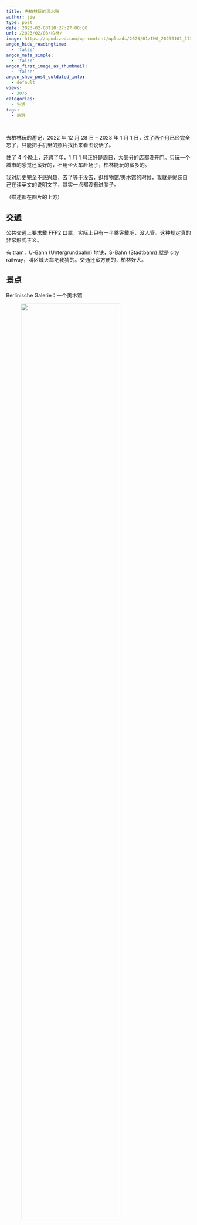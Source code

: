 ```yaml
---
title: 去柏林玩的流水账
author: jie
type: post
date: 2023-02-03T10:27:27+00:00
url: /2023/02/03/柏林/
image: https://apodized.com/wp-content/uploads/2023/01/IMG_20230101_173424__01-scaled-e1675419925818.jpg
argon_hide_readingtime:
  - 'false'
argon_meta_simple:
  - 'false'
argon_first_image_as_thumbnail:
  - 'false'
argon_show_post_outdated_info:
  - default
views:
  - 3075
categories:
  - 生活
tags:
  - 旅游

---
```

去柏林玩的游记，2022 年 12 月 28 日 &#8211; 2023 年 1 月 1 日，过了两个月已经完全忘了，只能把手机里的照片找出来看图说话了。

住了 4 个晚上，还跨了年，1 月 1 号正好是周日，大部分的店都没开门。只玩一个城市的感觉还蛮好的，不用坐火车赶场子，柏林能玩的蛮多的。

我对历史完全不感兴趣，去了等于没去，逛博物馆/美术馆的时候，我就是假装自己在读英文的说明文字，其实一点都没有进脑子。

（描述都在图片的上方）

## 交通

公共交通上要求戴 FFP2 口罩，实际上只有一半乘客戴吧，没人管。这种规定真的非常形式主义。

有 tram，U-Bahn (Untergrundbahn) 地铁，S-Bahn (Stadtbahn) 就是 city railway，叫区域火车吧我猜的。交通还蛮方便的，柏林好大。

## 景点

Berlinische Galerie：一个美术馆

<!-- <div class="wp-block-image">
  <figure class="aligncenter size-large is-resized">
  
  <div class='fancybox-wrapper lazyload-container-unload' data-fancybox='post-images' href='https://apodized.com/wp-content/uploads/2023/01/IMG_20221229_142240__01-1024x1024.jpg'>
    <img class="lazyload lazyload-style-1" src="data:image/svg+xml;base64,PCEtLUFyZ29uTG9hZGluZy0tPgo8c3ZnIHdpZHRoPSIxIiBoZWlnaHQ9IjEiIHhtbG5zPSJodHRwOi8vd3d3LnczLm9yZy8yMDAwL3N2ZyIgc3Ryb2tlPSIjZmZmZmZmMDAiPjxnPjwvZz4KPC9zdmc+"  loading="lazy" data-original="https://apodized.com/wp-content/uploads/2023/01/IMG_20221229_142240__01-1024x1024.jpg" src="data:image/png;base64,iVBORw0KGgoAAAANSUhEUgAAAAEAAAABCAYAAAAfFcSJAAAAAXNSR0IArs4c6QAAAARnQU1BAACxjwv8YQUAAAAJcEhZcwAADsQAAA7EAZUrDhsAAAANSURBVBhXYzh8+PB/AAffA0nNPuCLAAAAAElFTkSuQmCC" alt="" class="wp-image-395" width="393" height="393"  sizes="(max-width: 393px) 100vw, 393px" />
  </div></figure>
</div> -->

<figure class="wp-block-image">
  <img src="https://apodized.com/wp-content/uploads/2023/01/IMG_20221229_142240__01-1024x1024.jpg" alt="" style="width: 80%;">
</figure>

Pergamonmuseum：佩加蒙博物馆。博物馆岛上的一个博物馆，建议买博物馆岛的通票，因为博物馆岛上好多博物馆。建议对历史不感兴趣的就不要买票了。下面的图是在复原 Mshatta Facade。&nbsp;

<!-- <div class="wp-block-image">
  <figure class="aligncenter size-large is-resized">
  
  <div class='fancybox-wrapper lazyload-container-unload' data-fancybox='post-images' href='https://apodized.com/wp-content/uploads/2023/01/IMG_20221230_143351__01-1-1024x1024.jpg'>
    <img class="lazyload lazyload-style-1" src="data:image/svg+xml;base64,PCEtLUFyZ29uTG9hZGluZy0tPgo8c3ZnIHdpZHRoPSIxIiBoZWlnaHQ9IjEiIHhtbG5zPSJodHRwOi8vd3d3LnczLm9yZy8yMDAwL3N2ZyIgc3Ryb2tlPSIjZmZmZmZmMDAiPjxnPjwvZz4KPC9zdmc+"  loading="lazy" data-original="https://apodized.com/wp-content/uploads/2023/01/IMG_20221230_143351__01-1-1024x1024.jpg" src="data:image/png;base64,iVBORw0KGgoAAAANSUhEUgAAAAEAAAABCAYAAAAfFcSJAAAAAXNSR0IArs4c6QAAAARnQU1BAACxjwv8YQUAAAAJcEhZcwAADsQAAA7EAZUrDhsAAAANSURBVBhXYzh8+PB/AAffA0nNPuCLAAAAAElFTkSuQmCC" alt="" class="wp-image-415" width="395" height="395"  sizes="(max-width: 395px) 100vw, 395px" />
  </div></figure>
</div> -->

<figure class="wp-block-image">
  <img src="https://apodized.com/wp-content/uploads/2023/01/IMG_20221230_143351__01-1-1024x1024.jpg" alt="" style="width: 80%;">
</figure>

勃兰登堡门：图片是背面，跨年有演唱会，都给围起来了。在酒店房间看了电视直播，都是一些我不知道的歌手。

国会大厦：上面玻璃穹顶部分似乎可以上去参观。

<!-- <figure class="wp-block-gallery has-nested-images columns-default is-cropped"> <figure class="wp-block-image size-large">

<div class='fancybox-wrapper lazyload-container-unload' data-fancybox='post-images' href='https://apodized.com/wp-content/uploads/2023/01/IMG_20221230_113608__01-scaled.jpg'>
  <img class="lazyload lazyload-style-1" src="data:image/svg+xml;base64,PCEtLUFyZ29uTG9hZGluZy0tPgo8c3ZnIHdpZHRoPSIxIiBoZWlnaHQ9IjEiIHhtbG5zPSJodHRwOi8vd3d3LnczLm9yZy8yMDAwL3N2ZyIgc3Ryb2tlPSIjZmZmZmZmMDAiPjxnPjwvZz4KPC9zdmc+"  loading="lazy" width="2560" height="2560" data-id="407"  data-original="https://apodized.com/wp-content/uploads/2023/01/IMG_20221230_113608__01-scaled.jpg" src="data:image/png;base64,iVBORw0KGgoAAAANSUhEUgAAAAEAAAABCAYAAAAfFcSJAAAAAXNSR0IArs4c6QAAAARnQU1BAACxjwv8YQUAAAAJcEhZcwAADsQAAA7EAZUrDhsAAAANSURBVBhXYzh8+PB/AAffA0nNPuCLAAAAAElFTkSuQmCC" alt="" class="wp-image-407"  sizes="(max-width: 2560px) 100vw, 2560px" />
</div></figure> <figure class="wp-block-image size-large">

<div class='fancybox-wrapper lazyload-container-unload' data-fancybox='post-images' href='https://apodized.com/wp-content/uploads/2023/01/IMG_20221230_114336-1024x768.jpg'>
  <img class="lazyload lazyload-style-1" src="data:image/svg+xml;base64,PCEtLUFyZ29uTG9hZGluZy0tPgo8c3ZnIHdpZHRoPSIxIiBoZWlnaHQ9IjEiIHhtbG5zPSJodHRwOi8vd3d3LnczLm9yZy8yMDAwL3N2ZyIgc3Ryb2tlPSIjZmZmZmZmMDAiPjxnPjwvZz4KPC9zdmc+"  loading="lazy" width="1024" height="768" data-id="453"  data-original="https://apodized.com/wp-content/uploads/2023/01/IMG_20221230_114336-1024x768.jpg" src="data:image/png;base64,iVBORw0KGgoAAAANSUhEUgAAAAEAAAABCAYAAAAfFcSJAAAAAXNSR0IArs4c6QAAAARnQU1BAACxjwv8YQUAAAAJcEhZcwAADsQAAA7EAZUrDhsAAAANSURBVBhXYzh8+PB/AAffA0nNPuCLAAAAAElFTkSuQmCC" alt="" class="wp-image-453"  sizes="(max-width: 1024px) 100vw, 1024px" />
</div></figure> </figure>  -->
<figure class="wp-block-image">
  <img src="https://apodized.com/wp-content/uploads/2023/01/IMG_20221230_113608__01-scaled.jpg" alt="" style="width: 50%;">
</figure>
<figure class="wp-block-image">
  <img src="https://apodized.com/wp-content/uploads/2023/01/IMG_20221230_114336-1024x768.jpg" alt="" style="width: 50%;">
</figure>


Memorial to the Murdered Jews of Europe (欧洲被害犹太人纪念碑)：好多水泥都裂了

<!-- <div class="wp-block-image">
  <figure class="aligncenter size-large is-resized">
  
  <div class='fancybox-wrapper lazyload-container-unload' data-fancybox='post-images' href='https://apodized.com/wp-content/uploads/2023/01/IMG_20221230_115657__01-1024x1024.jpg'>
    <img class="lazyload lazyload-style-1" src="data:image/svg+xml;base64,PCEtLUFyZ29uTG9hZGluZy0tPgo8c3ZnIHdpZHRoPSIxIiBoZWlnaHQ9IjEiIHhtbG5zPSJodHRwOi8vd3d3LnczLm9yZy8yMDAwL3N2ZyIgc3Ryb2tlPSIjZmZmZmZmMDAiPjxnPjwvZz4KPC9zdmc+"  loading="lazy" data-original="https://apodized.com/wp-content/uploads/2023/01/IMG_20221230_115657__01-1024x1024.jpg" src="data:image/png;base64,iVBORw0KGgoAAAANSUhEUgAAAAEAAAABCAYAAAAfFcSJAAAAAXNSR0IArs4c6QAAAARnQU1BAACxjwv8YQUAAAAJcEhZcwAADsQAAA7EAZUrDhsAAAANSURBVBhXYzh8+PB/AAffA0nNPuCLAAAAAElFTkSuQmCC" alt="" class="wp-image-408" width="411" height="411"  sizes="(max-width: 411px) 100vw, 411px" />
  </div></figure>
</div> -->
<figure class="wp-block-image">
  <img src="https://apodized.com/wp-content/uploads/2023/01/IMG_20221230_115657__01-1024x1024.jpg" alt="" style="width: 60%;">
</figure>

查理检查站

<!-- <div class="wp-block-image">
  <figure class="aligncenter size-large is-resized">
  
  <div class='fancybox-wrapper lazyload-container-unload' data-fancybox='post-images' href='https://apodized.com/wp-content/uploads/2023/01/IMG_20230101_105526__01-1024x1024.jpg'>
    <img class="lazyload lazyload-style-1" src="data:image/svg+xml;base64,PCEtLUFyZ29uTG9hZGluZy0tPgo8c3ZnIHdpZHRoPSIxIiBoZWlnaHQ9IjEiIHhtbG5zPSJodHRwOi8vd3d3LnczLm9yZy8yMDAwL3N2ZyIgc3Ryb2tlPSIjZmZmZmZmMDAiPjxnPjwvZz4KPC9zdmc+"  loading="lazy" data-original="https://apodized.com/wp-content/uploads/2023/01/IMG_20230101_105526__01-1024x1024.jpg" src="data:image/png;base64,iVBORw0KGgoAAAANSUhEUgAAAAEAAAABCAYAAAAfFcSJAAAAAXNSR0IArs4c6QAAAARnQU1BAACxjwv8YQUAAAAJcEhZcwAADsQAAA7EAZUrDhsAAAANSURBVBhXYzh8+PB/AAffA0nNPuCLAAAAAElFTkSuQmCC" alt="" class="wp-image-424" width="404" height="404"  sizes="(max-width: 404px) 100vw, 404px" />
  </div></figure>
</div> -->

<figure class="wp-block-image">
  <img src="https://apodized.com/wp-content/uploads/2023/01/IMG_20230101_105526__01-1024x1024.jpg" alt="" style="width: 60%;">
</figure>

柏林犹太博物馆

感觉柏林的无障碍设施做得感觉一般，怎么那么多楼梯啊。

<!-- <div class="wp-block-image">
  <figure class="aligncenter size-large is-resized">
  
  <div class='fancybox-wrapper lazyload-container-unload' data-fancybox='post-images' href='https://apodized.com/wp-content/uploads/2023/01/IMG_20221229_105956-768x1024.jpg'>
    <img class="lazyload lazyload-style-1" src="data:image/svg+xml;base64,PCEtLUFyZ29uTG9hZGluZy0tPgo8c3ZnIHdpZHRoPSIxIiBoZWlnaHQ9IjEiIHhtbG5zPSJodHRwOi8vd3d3LnczLm9yZy8yMDAwL3N2ZyIgc3Ryb2tlPSIjZmZmZmZmMDAiPjxnPjwvZz4KPC9zdmc+"  loading="lazy" data-original="https://apodized.com/wp-content/uploads/2023/01/IMG_20221229_105956-768x1024.jpg" src="data:image/png;base64,iVBORw0KGgoAAAANSUhEUgAAAAEAAAABCAYAAAAfFcSJAAAAAXNSR0IArs4c6QAAAARnQU1BAACxjwv8YQUAAAAJcEhZcwAADsQAAA7EAZUrDhsAAAANSURBVBhXYzh8+PB/AAffA0nNPuCLAAAAAElFTkSuQmCC" alt="" class="wp-image-462" width="303" height="404"  sizes="(max-width: 303px) 100vw, 303px" />
  </div></figure>
</div> -->

<figure class="wp-block-image">
  <img src="https://apodized.com/wp-content/uploads/2023/01/IMG_20221229_105956-768x1024.jpg" alt="" style="width: 60%;">
</figure>

以上所有景点，我想说，我真的看不懂，文盲是这样的。

## 吃的

好多韩国菜和越南菜，没有免费的水龙头水给你喝，得花 3 欧买那种 300 ml 的可乐，感觉很亏。菜量感觉都蛮大的

左边：焗饭，我的评价是一般

右边：第一个晚上吃的越南米粉，好大的盆

<!-- <figure class="wp-block-gallery has-nested-images columns-default is-cropped"> <figure class="wp-block-image size-large"> -->

<!-- <div class='fancybox-wrapper lazyload-container-unload' data-fancybox='post-images' href='https://apodized.com/wp-content/uploads/2023/01/IMG_20221229_125923__01-scaled.jpg'>
  <img class="lazyload lazyload-style-1" src="data:image/svg+xml;base64,PCEtLUFyZ29uTG9hZGluZy0tPgo8c3ZnIHdpZHRoPSIxIiBoZWlnaHQ9IjEiIHhtbG5zPSJodHRwOi8vd3d3LnczLm9yZy8yMDAwL3N2ZyIgc3Ryb2tlPSIjZmZmZmZmMDAiPjxnPjwvZz4KPC9zdmc+"  loading="lazy" width="2560" height="2560" data-id="396"  data-original="https://apodized.com/wp-content/uploads/2023/01/IMG_20221229_125923__01-scaled.jpg" src="data:image/png;base64,iVBORw0KGgoAAAANSUhEUgAAAAEAAAABCAYAAAAfFcSJAAAAAXNSR0IArs4c6QAAAARnQU1BAACxjwv8YQUAAAAJcEhZcwAADsQAAA7EAZUrDhsAAAANSURBVBhXYzh8+PB/AAffA0nNPuCLAAAAAElFTkSuQmCC" alt="" class="wp-image-396"  sizes="(max-width: 2560px) 100vw, 2560px" />
</div></figure> <figure class="wp-block-image size-large">

<div class='fancybox-wrapper lazyload-container-unload' data-fancybox='post-images' href='https://apodized.com/wp-content/uploads/2023/01/IMG_20221228_210716__01.jpg'>
  <img class="lazyload lazyload-style-1" src="data:image/svg+xml;base64,PCEtLUFyZ29uTG9hZGluZy0tPgo8c3ZnIHdpZHRoPSIxIiBoZWlnaHQ9IjEiIHhtbG5zPSJodHRwOi8vd3d3LnczLm9yZy8yMDAwL3N2ZyIgc3Ryb2tlPSIjZmZmZmZmMDAiPjxnPjwvZz4KPC9zdmc+"  loading="lazy" width="2343" height="2343" data-id="391"  data-original="https://apodized.com/wp-content/uploads/2023/01/IMG_20221228_210716__01.jpg" src="data:image/png;base64,iVBORw0KGgoAAAANSUhEUgAAAAEAAAABCAYAAAAfFcSJAAAAAXNSR0IArs4c6QAAAARnQU1BAACxjwv8YQUAAAAJcEhZcwAADsQAAA7EAZUrDhsAAAANSURBVBhXYzh8+PB/AAffA0nNPuCLAAAAAElFTkSuQmCC" alt="" class="wp-image-391"  sizes="(max-width: 2343px) 100vw, 2343px" />
</div></figure> </figure>  -->

<figure class="wp-block-image">
  <img src="https://apodized.com/wp-content/uploads/2023/01/IMG_20221229_125923__01-scaled.jpg" alt="" style="width: 60%;">
</figure>
<figure class="wp-block-image">
  <img src="https://apodized.com/wp-content/uploads/2023/01/IMG_20221228_210716__01.jpg" alt="" style="width: 60%;">
</figure>

经典街头小吃，currywurst，跟淀粉肠差不多好吃的水平


<!-- <div class="wp-block-image">
  <figure class="aligncenter size-large is-resized">
  
  <div class='fancybox-wrapper lazyload-container-unload' data-fancybox='post-images' href='https://apodized.com/wp-content/uploads/2023/01/IMG_20221230_173656__01-1024x1024.jpg'>
    <img class="lazyload lazyload-style-1" src="data:image/svg+xml;base64,PCEtLUFyZ29uTG9hZGluZy0tPgo8c3ZnIHdpZHRoPSIxIiBoZWlnaHQ9IjEiIHhtbG5zPSJodHRwOi8vd3d3LnczLm9yZy8yMDAwL3N2ZyIgc3Ryb2tlPSIjZmZmZmZmMDAiPjxnPjwvZz4KPC9zdmc+"  loading="lazy" data-original="https://apodized.com/wp-content/uploads/2023/01/IMG_20221230_173656__01-1024x1024.jpg" src="data:image/png;base64,iVBORw0KGgoAAAANSUhEUgAAAAEAAAABCAYAAAAfFcSJAAAAAXNSR0IArs4c6QAAAARnQU1BAACxjwv8YQUAAAAJcEhZcwAADsQAAA7EAZUrDhsAAAANSURBVBhXYzh8+PB/AAffA0nNPuCLAAAAAElFTkSuQmCC" alt="" class="wp-image-425" width="409" height="409"  sizes="(max-width: 409px) 100vw, 409px" />
  </div></figure>
</div> --> 

<figure class="wp-block-image">
  <img src="https://apodized.com/wp-content/uploads/2023/01/IMG_20221230_173656__01-1024x1024.jpg" alt="" style="width: 60%;">
</figure>

左边：韩国菜，中国人开的，感觉真不错，量好多，有东百菜的感觉，泡菜土豆好吃

右边：另外一家韩国菜，没有第一家好吃
<!-- 
<figure class="wp-block-gallery has-nested-images columns-default is-cropped"> <figure class="wp-block-image size-large">

<div class='fancybox-wrapper lazyload-container-unload' data-fancybox='post-images' href='https://apodized.com/wp-content/uploads/2023/01/IMG_20221231_135246__01-1-scaled.jpg'>
  <img class="lazyload lazyload-style-1" src="data:image/svg+xml;base64,PCEtLUFyZ29uTG9hZGluZy0tPgo8c3ZnIHdpZHRoPSIxIiBoZWlnaHQ9IjEiIHhtbG5zPSJodHRwOi8vd3d3LnczLm9yZy8yMDAwL3N2ZyIgc3Ryb2tlPSIjZmZmZmZmMDAiPjxnPjwvZz4KPC9zdmc+"  loading="lazy" width="2560" height="1919" data-id="441"  data-original="https://apodized.com/wp-content/uploads/2023/01/IMG_20221231_135246__01-1-scaled.jpg" src="data:image/png;base64,iVBORw0KGgoAAAANSUhEUgAAAAEAAAABCAYAAAAfFcSJAAAAAXNSR0IArs4c6QAAAARnQU1BAACxjwv8YQUAAAAJcEhZcwAADsQAAA7EAZUrDhsAAAANSURBVBhXYzh8+PB/AAffA0nNPuCLAAAAAElFTkSuQmCC" alt="" class="wp-image-441"  sizes="(max-width: 2560px) 100vw, 2560px" />
</div></figure> <figure class="wp-block-image size-large">

<div class='fancybox-wrapper lazyload-container-unload' data-fancybox='post-images' href='https://apodized.com/wp-content/uploads/2023/01/IMG_20230101_131957__01-scaled.jpg'>
  <img class="lazyload lazyload-style-1" src="data:image/svg+xml;base64,PCEtLUFyZ29uTG9hZGluZy0tPgo8c3ZnIHdpZHRoPSIxIiBoZWlnaHQ9IjEiIHhtbG5zPSJodHRwOi8vd3d3LnczLm9yZy8yMDAwL3N2ZyIgc3Ryb2tlPSIjZmZmZmZmMDAiPjxnPjwvZz4KPC9zdmc+"  loading="lazy" width="2560" height="2560" data-id="430"  data-original="https://apodized.com/wp-content/uploads/2023/01/IMG_20230101_131957__01-scaled.jpg" src="data:image/png;base64,iVBORw0KGgoAAAANSUhEUgAAAAEAAAABCAYAAAAfFcSJAAAAAXNSR0IArs4c6QAAAARnQU1BAACxjwv8YQUAAAAJcEhZcwAADsQAAA7EAZUrDhsAAAANSURBVBhXYzh8+PB/AAffA0nNPuCLAAAAAElFTkSuQmCC" alt="" class="wp-image-430"  sizes="(max-width: 2560px) 100vw, 2560px" />
</div></figure> </figure>  -->

<figure class="wp-block-image">
  <img src="https://apodized.com/wp-content/uploads/2023/01/IMG_20221231_135246__01-1-scaled.jpg" alt="" style="width: 60%;">
</figure>
<figure class="wp-block-image">
  <img src="https://apodized.com/wp-content/uploads/2023/01/IMG_20230101_131957__01-scaled.jpg" alt="" style="width: 60%;">
</figure>

经典德国菜，不是 tourist trap，味道还行，量好多，我比较喜欢上面的韩国菜。肘子里面的肉好干 。

<!-- <div class="wp-block-image">
  <figure class="aligncenter size-large is-resized">
  
  <div class='fancybox-wrapper lazyload-container-unload' data-fancybox='post-images' href='https://apodized.com/wp-content/uploads/2023/01/IMG_20221230_183007-768x1024.jpg'>
    <img class="lazyload lazyload-style-1" src="data:image/svg+xml;base64,PCEtLUFyZ29uTG9hZGluZy0tPgo8c3ZnIHdpZHRoPSIxIiBoZWlnaHQ9IjEiIHhtbG5zPSJodHRwOi8vd3d3LnczLm9yZy8yMDAwL3N2ZyIgc3Ryb2tlPSIjZmZmZmZmMDAiPjxnPjwvZz4KPC9zdmc+"  loading="lazy" data-original="https://apodized.com/wp-content/uploads/2023/01/IMG_20221230_183007-768x1024.jpg" src="data:image/png;base64,iVBORw0KGgoAAAANSUhEUgAAAAEAAAABCAYAAAAfFcSJAAAAAXNSR0IArs4c6QAAAARnQU1BAACxjwv8YQUAAAAJcEhZcwAADsQAAA7EAZUrDhsAAAANSURBVBhXYzh8+PB/AAffA0nNPuCLAAAAAElFTkSuQmCC" alt="" class="wp-image-454" width="361" height="482"  sizes="(max-width: 361px) 100vw, 361px" />
  </div></figure>
</div> -->

<figure class="wp-block-image">
  <img src="https://apodized.com/wp-content/uploads/2023/01/IMG_20221230_183007-768x1024.jpg" alt="" style="width: 60%;">
</figure>

Ming Dynastie，经典小红书推荐餐厅，图片是麻辣香锅，色还行、香没有、味道还行。吃川菜，水要收费，真的很难受。

<!-- <div class="wp-block-image">
  <figure class="aligncenter size-large is-resized">
  
  <div class='fancybox-wrapper lazyload-container-unload' data-fancybox='post-images' href='https://apodized.com/wp-content/uploads/2023/01/IMG_20221229_174517__01-edited.jpg'>
    <img class="lazyload lazyload-style-1" src="data:image/svg+xml;base64,PCEtLUFyZ29uTG9hZGluZy0tPgo8c3ZnIHdpZHRoPSIxIiBoZWlnaHQ9IjEiIHhtbG5zPSJodHRwOi8vd3d3LnczLm9yZy8yMDAwL3N2ZyIgc3Ryb2tlPSIjZmZmZmZmMDAiPjxnPjwvZz4KPC9zdmc+"  loading="lazy" data-original="https://apodized.com/wp-content/uploads/2023/01/IMG_20221229_174517__01-edited.jpg" src="data:image/png;base64,iVBORw0KGgoAAAANSUhEUgAAAAEAAAABCAYAAAAfFcSJAAAAAXNSR0IArs4c6QAAAARnQU1BAACxjwv8YQUAAAAJcEhZcwAADsQAAA7EAZUrDhsAAAANSURBVBhXYzh8+PB/AAffA0nNPuCLAAAAAElFTkSuQmCC" alt="" class="wp-image-508" width="365" height="365"  sizes="(max-width: 365px) 100vw, 365px" />
  </div></figure>
</div> -->

<figure class="wp-block-image">
  <img src="https://apodized.com/wp-content/uploads/2023/01/IMG_20221229_174517__01-edited.jpg" alt="" style="width: 60%;">
</figure>

经典只收现金的圣诞集市

<!-- <figure class="wp-block-gallery has-nested-images columns-default is-cropped"> <figure class="wp-block-image size-large">

<div class='fancybox-wrapper lazyload-container-unload' data-fancybox='post-images' href='https://apodized.com/wp-content/uploads/2023/02/IMG_20221230_132410__01-edited-scaled.jpg'>
  <img class="lazyload lazyload-style-1" src="data:image/svg+xml;base64,PCEtLUFyZ29uTG9hZGluZy0tPgo8c3ZnIHdpZHRoPSIxIiBoZWlnaHQ9IjEiIHhtbG5zPSJodHRwOi8vd3d3LnczLm9yZy8yMDAwL3N2ZyIgc3Ryb2tlPSIjZmZmZmZmMDAiPjxnPjwvZz4KPC9zdmc+"  loading="lazy" width="2560" height="1921" data-id="515"  data-original="https://apodized.com/wp-content/uploads/2023/02/IMG_20221230_132410__01-edited-scaled.jpg" src="data:image/png;base64,iVBORw0KGgoAAAANSUhEUgAAAAEAAAABCAYAAAAfFcSJAAAAAXNSR0IArs4c6QAAAARnQU1BAACxjwv8YQUAAAAJcEhZcwAADsQAAA7EAZUrDhsAAAANSURBVBhXYzh8+PB/AAffA0nNPuCLAAAAAElFTkSuQmCC" alt="" class="wp-image-515"  sizes="(max-width: 2560px) 100vw, 2560px" />
</div></figure> <figure class="wp-block-image size-large">

<div class='fancybox-wrapper lazyload-container-unload' data-fancybox='post-images' href='https://apodized.com/wp-content/uploads/2023/02/IMG_20230101_163614-edited-scaled.jpg'>
  <img class="lazyload lazyload-style-1" src="data:image/svg+xml;base64,PCEtLUFyZ29uTG9hZGluZy0tPgo8c3ZnIHdpZHRoPSIxIiBoZWlnaHQ9IjEiIHhtbG5zPSJodHRwOi8vd3d3LnczLm9yZy8yMDAwL3N2ZyIgc3Ryb2tlPSIjZmZmZmZmMDAiPjxnPjwvZz4KPC9zdmc+"  loading="lazy" width="2560" height="2560" data-id="516"  data-original="https://apodized.com/wp-content/uploads/2023/02/IMG_20230101_163614-edited-scaled.jpg" src="data:image/png;base64,iVBORw0KGgoAAAANSUhEUgAAAAEAAAABCAYAAAAfFcSJAAAAAXNSR0IArs4c6QAAAARnQU1BAACxjwv8YQUAAAAJcEhZcwAADsQAAA7EAZUrDhsAAAANSURBVBhXYzh8+PB/AAffA0nNPuCLAAAAAElFTkSuQmCC" alt="" class="wp-image-516"  sizes="(max-width: 2560px) 100vw, 2560px" />
</div></figure> </figure>  -->

<figure class="wp-block-image">
  <img src="https://apodized.com/wp-content/uploads/2023/02/IMG_20221230_132410__01-edited-scaled.jpg" alt="" style="width: 60%;">
</figure>
<figure class="wp-block-image">
  <img src="https://apodized.com/wp-content/uploads/2023/02/IMG_20230101_163614-edited-scaled.jpg" alt="" style="width: 60%;">
</figure>

## 逛街

我感觉柏林的物质精神生活都是蛮丰富的。

KaDeWe：一个购物中心，乡下人进城了

<!-- <figure class="wp-block-gallery has-nested-images columns-default is-cropped"> <figure class="wp-block-image size-large">

<div class='fancybox-wrapper lazyload-container-unload' data-fancybox='post-images' href='https://apodized.com/wp-content/uploads/2023/01/IMG_20221231_110054-scaled.jpg'>
  <img class="lazyload lazyload-style-1" src="data:image/svg+xml;base64,PCEtLUFyZ29uTG9hZGluZy0tPgo8c3ZnIHdpZHRoPSIxIiBoZWlnaHQ9IjEiIHhtbG5zPSJodHRwOi8vd3d3LnczLm9yZy8yMDAwL3N2ZyIgc3Ryb2tlPSIjZmZmZmZmMDAiPjxnPjwvZz4KPC9zdmc+"  loading="lazy" width="1920" height="2560" data-id="457"  data-original="https://apodized.com/wp-content/uploads/2023/01/IMG_20221231_110054-scaled.jpg" src="data:image/png;base64,iVBORw0KGgoAAAANSUhEUgAAAAEAAAABCAYAAAAfFcSJAAAAAXNSR0IArs4c6QAAAARnQU1BAACxjwv8YQUAAAAJcEhZcwAADsQAAA7EAZUrDhsAAAANSURBVBhXYzh8+PB/AAffA0nNPuCLAAAAAElFTkSuQmCC" alt="" class="wp-image-457"  sizes="(max-width: 1920px) 100vw, 1920px" />
</div></figure> <figure class="wp-block-image size-large">

<div class='fancybox-wrapper lazyload-container-unload' data-fancybox='post-images' href='https://apodized.com/wp-content/uploads/2023/01/IMG_20221231_123211-scaled.jpg'>
  <img class="lazyload lazyload-style-1" src="data:image/svg+xml;base64,PCEtLUFyZ29uTG9hZGluZy0tPgo8c3ZnIHdpZHRoPSIxIiBoZWlnaHQ9IjEiIHhtbG5zPSJodHRwOi8vd3d3LnczLm9yZy8yMDAwL3N2ZyIgc3Ryb2tlPSIjZmZmZmZmMDAiPjxnPjwvZz4KPC9zdmc+"  loading="lazy" width="1920" height="2560" data-id="463"  data-original="https://apodized.com/wp-content/uploads/2023/01/IMG_20221231_123211-scaled.jpg" src="data:image/png;base64,iVBORw0KGgoAAAANSUhEUgAAAAEAAAABCAYAAAAfFcSJAAAAAXNSR0IArs4c6QAAAARnQU1BAACxjwv8YQUAAAAJcEhZcwAADsQAAA7EAZUrDhsAAAANSURBVBhXYzh8+PB/AAffA0nNPuCLAAAAAElFTkSuQmCC" alt="" class="wp-image-463"  sizes="(max-width: 1920px) 100vw, 1920px" />
</div></figure> </figure>  -->

<figure class="wp-block-image">
  <img src="https://apodized.com/wp-content/uploads/2023/01/IMG_20221231_110054-scaled.jpg" alt="" style="width: 60%;">
</figure>
<figure class="wp-block-image">
  <img src="https://apodized.com/wp-content/uploads/2023/01/IMG_20221231_123211-scaled.jpg" alt="" style="width: 60%;">
</figure>

Dussmann das KulturKaufhaus：市中心好大的一个书店，怎么这种日本漫画都有德文翻译啊

<!-- <figure class="wp-block-gallery has-nested-images columns-default is-cropped"> <figure class="wp-block-image size-large">

<div class='fancybox-wrapper lazyload-container-unload' data-fancybox='post-images' href='https://apodized.com/wp-content/uploads/2023/01/IMG_20221230_123554-scaled.jpg'>
  <img class="lazyload lazyload-style-1" src="data:image/svg+xml;base64,PCEtLUFyZ29uTG9hZGluZy0tPgo8c3ZnIHdpZHRoPSIxIiBoZWlnaHQ9IjEiIHhtbG5zPSJodHRwOi8vd3d3LnczLm9yZy8yMDAwL3N2ZyIgc3Ryb2tlPSIjZmZmZmZmMDAiPjxnPjwvZz4KPC9zdmc+"  loading="lazy" width="1920" height="2560" data-id="451"  data-original="https://apodized.com/wp-content/uploads/2023/01/IMG_20221230_123554-scaled.jpg" src="data:image/png;base64,iVBORw0KGgoAAAANSUhEUgAAAAEAAAABCAYAAAAfFcSJAAAAAXNSR0IArs4c6QAAAARnQU1BAACxjwv8YQUAAAAJcEhZcwAADsQAAA7EAZUrDhsAAAANSURBVBhXYzh8+PB/AAffA0nNPuCLAAAAAElFTkSuQmCC" alt="" class="wp-image-451"  sizes="(max-width: 1920px) 100vw, 1920px" />
</div></figure> <figure class="wp-block-image size-large">

<div class='fancybox-wrapper lazyload-container-unload' data-fancybox='post-images' href='https://apodized.com/wp-content/uploads/2023/01/IMG_20221230_124915__01-1-scaled.jpg'>
  <img class="lazyload lazyload-style-1" src="data:image/svg+xml;base64,PCEtLUFyZ29uTG9hZGluZy0tPgo8c3ZnIHdpZHRoPSIxIiBoZWlnaHQ9IjEiIHhtbG5zPSJodHRwOi8vd3d3LnczLm9yZy8yMDAwL3N2ZyIgc3Ryb2tlPSIjZmZmZmZmMDAiPjxnPjwvZz4KPC9zdmc+"  loading="lazy" width="2560" height="2560" data-id="416"  data-original="https://apodized.com/wp-content/uploads/2023/01/IMG_20221230_124915__01-1-scaled.jpg" src="data:image/png;base64,iVBORw0KGgoAAAANSUhEUgAAAAEAAAABCAYAAAAfFcSJAAAAAXNSR0IArs4c6QAAAARnQU1BAACxjwv8YQUAAAAJcEhZcwAADsQAAA7EAZUrDhsAAAANSURBVBhXYzh8+PB/AAffA0nNPuCLAAAAAElFTkSuQmCC" alt="" class="wp-image-416"  sizes="(max-width: 2560px) 100vw, 2560px" />
</div></figure> </figure>  -->

<figure class="wp-block-image">
  <img src="https://apodized.com/wp-content/uploads/2023/01/IMG_20221230_123554-scaled.jpg" alt="" style="width: 60%;">
</figure>
<figure class="wp-block-image">
  <img src="https://apodized.com/wp-content/uploads/2023/01/IMG_20221230_124915__01-1-scaled.jpg" alt="" style="width: 60%;">
</figure>

## 跨年

说是今年没有官方放的烟火 💥，都是市民自己买的放 🤔，太混乱了 😱。人最多的地方，烟火就在你旁边几米的地方放 🔥。烟火就平平无奇超市里的那种 🤨。跨年那天柏林的推特热门 #police 🚔，就是警察的官方账号发布他们收到的报警 😒，类似于烟火掉到家里阳台上 💔，警察收到 fire cracker 的攻击 💥。

<s>怎么写起来那么累啊，想用 chatgpt 帮我润色一下，结果还是狗屁不通的话，还是得加 emoji</s>

超市里卖的烟火，我们 12 月 31 号想再去买就都卖光了。
<!-- 
<figure class="wp-block-gallery has-nested-images columns-default is-cropped"> <figure class="wp-block-image size-large">

<div class='fancybox-wrapper lazyload-container-unload' data-fancybox='post-images' href='https://apodized.com/wp-content/uploads/2023/01/IMG_20221229_095306__01-scaled.jpg'>
  <img class="lazyload lazyload-style-1" src="data:image/svg+xml;base64,PCEtLUFyZ29uTG9hZGluZy0tPgo8c3ZnIHdpZHRoPSIxIiBoZWlnaHQ9IjEiIHhtbG5zPSJodHRwOi8vd3d3LnczLm9yZy8yMDAwL3N2ZyIgc3Ryb2tlPSIjZmZmZmZmMDAiPjxnPjwvZz4KPC9zdmc+"  loading="lazy" width="2560" height="2560" data-id="392"  data-original="https://apodized.com/wp-content/uploads/2023/01/IMG_20221229_095306__01-scaled.jpg" src="data:image/png;base64,iVBORw0KGgoAAAANSUhEUgAAAAEAAAABCAYAAAAfFcSJAAAAAXNSR0IArs4c6QAAAARnQU1BAACxjwv8YQUAAAAJcEhZcwAADsQAAA7EAZUrDhsAAAANSURBVBhXYzh8+PB/AAffA0nNPuCLAAAAAElFTkSuQmCC" alt="" class="wp-image-392"  sizes="(max-width: 2560px) 100vw, 2560px" />
</div></figure> <figure class="wp-block-image size-large">

<div class='fancybox-wrapper lazyload-container-unload' data-fancybox='post-images' href='https://apodized.com/wp-content/uploads/2023/01/IMG_20221231_234821__01-scaled.jpg'>
  <img class="lazyload lazyload-style-1" src="data:image/svg+xml;base64,PCEtLUFyZ29uTG9hZGluZy0tPgo8c3ZnIHdpZHRoPSIxIiBoZWlnaHQ9IjEiIHhtbG5zPSJodHRwOi8vd3d3LnczLm9yZy8yMDAwL3N2ZyIgc3Ryb2tlPSIjZmZmZmZmMDAiPjxnPjwvZz4KPC9zdmc+"  loading="lazy" width="2560" height="2560" data-id="426"  data-original="https://apodized.com/wp-content/uploads/2023/01/IMG_20221231_234821__01-scaled.jpg" src="data:image/png;base64,iVBORw0KGgoAAAANSUhEUgAAAAEAAAABCAYAAAAfFcSJAAAAAXNSR0IArs4c6QAAAARnQU1BAACxjwv8YQUAAAAJcEhZcwAADsQAAA7EAZUrDhsAAAANSURBVBhXYzh8+PB/AAffA0nNPuCLAAAAAElFTkSuQmCC" alt="" class="wp-image-426"  sizes="(max-width: 2560px) 100vw, 2560px" />
</div></figure> <figure class="wp-block-image size-large">

<div class='fancybox-wrapper lazyload-container-unload' data-fancybox='post-images' href='https://apodized.com/wp-content/uploads/2023/01/IMG_20230101_002330__01-1-scaled.jpg'>
  <img class="lazyload lazyload-style-1" src="data:image/svg+xml;base64,PCEtLUFyZ29uTG9hZGluZy0tPgo8c3ZnIHdpZHRoPSIxIiBoZWlnaHQ9IjEiIHhtbG5zPSJodHRwOi8vd3d3LnczLm9yZy8yMDAwL3N2ZyIgc3Ryb2tlPSIjZmZmZmZmMDAiPjxnPjwvZz4KPC9zdmc+"  loading="lazy" width="2560" height="2560" data-id="432"  data-original="https://apodized.com/wp-content/uploads/2023/01/IMG_20230101_002330__01-1-scaled.jpg" src="data:image/png;base64,iVBORw0KGgoAAAANSUhEUgAAAAEAAAABCAYAAAAfFcSJAAAAAXNSR0IArs4c6QAAAARnQU1BAACxjwv8YQUAAAAJcEhZcwAADsQAAA7EAZUrDhsAAAANSURBVBhXYzh8+PB/AAffA0nNPuCLAAAAAElFTkSuQmCC" alt="" class="wp-image-432"  sizes="(max-width: 2560px) 100vw, 2560px" />
</div></figure> </figure>  -->

<figure class="wp-block-image">
  <img src="https://apodized.com/wp-content/uploads/2023/01/IMG_20221229_095306__01-scaled.jpg" alt="" style="width: 60%;">
</figure>
<figure class="wp-block-image">
  <img src="https://apodized.com/wp-content/uploads/2023/01/IMG_20221231_234821__01-scaled.jpg" alt="" style="width: 60%;">
</figure>
<figure class="wp-block-image">
  <img src="https://apodized.com/wp-content/uploads/2023/01/IMG_20230101_002330__01-1-scaled.jpg" alt="" style="width: 60%;">
</figure>

## 其他

Warschauer Straße 附近，很久没见到这么脏乱差的地方了
<!-- 
<figure class="wp-block-gallery has-nested-images columns-default is-cropped"> <figure class="wp-block-image size-large">

<div class='fancybox-wrapper lazyload-container-unload' data-fancybox='post-images' href='https://apodized.com/wp-content/uploads/2023/01/IMG_20221229_193127__01-1-scaled.jpg'>
  <img class="lazyload lazyload-style-1" src="data:image/svg+xml;base64,PCEtLUFyZ29uTG9hZGluZy0tPgo8c3ZnIHdpZHRoPSIxIiBoZWlnaHQ9IjEiIHhtbG5zPSJodHRwOi8vd3d3LnczLm9yZy8yMDAwL3N2ZyIgc3Ryb2tlPSIjZmZmZmZmMDAiPjxnPjwvZz4KPC9zdmc+"  loading="lazy" width="2560" height="2560" data-id="412"  data-original="https://apodized.com/wp-content/uploads/2023/01/IMG_20221229_193127__01-1-scaled.jpg" src="data:image/png;base64,iVBORw0KGgoAAAANSUhEUgAAAAEAAAABCAYAAAAfFcSJAAAAAXNSR0IArs4c6QAAAARnQU1BAACxjwv8YQUAAAAJcEhZcwAADsQAAA7EAZUrDhsAAAANSURBVBhXYzh8+PB/AAffA0nNPuCLAAAAAElFTkSuQmCC" alt="" class="wp-image-412"  sizes="(max-width: 2560px) 100vw, 2560px" />
</div></figure> <figure class="wp-block-image size-large">

<div class='fancybox-wrapper lazyload-container-unload' data-fancybox='post-images' href='https://apodized.com/wp-content/uploads/2023/01/IMG_20221229_192939__01-1-scaled.jpg'>
  <img class="lazyload lazyload-style-1" src="data:image/svg+xml;base64,PCEtLUFyZ29uTG9hZGluZy0tPgo8c3ZnIHdpZHRoPSIxIiBoZWlnaHQ9IjEiIHhtbG5zPSJodHRwOi8vd3d3LnczLm9yZy8yMDAwL3N2ZyIgc3Ryb2tlPSIjZmZmZmZmMDAiPjxnPjwvZz4KPC9zdmc+"  loading="lazy" width="2560" height="2560" data-id="411"  data-original="https://apodized.com/wp-content/uploads/2023/01/IMG_20221229_192939__01-1-scaled.jpg" src="data:image/png;base64,iVBORw0KGgoAAAANSUhEUgAAAAEAAAABCAYAAAAfFcSJAAAAAXNSR0IArs4c6QAAAARnQU1BAACxjwv8YQUAAAAJcEhZcwAADsQAAA7EAZUrDhsAAAANSURBVBhXYzh8+PB/AAffA0nNPuCLAAAAAElFTkSuQmCC" alt="" class="wp-image-411"  sizes="(max-width: 2560px) 100vw, 2560px" />
</div></figure> </figure>  -->

<figure class="wp-block-image">
  <img src="https://apodized.com/wp-content/uploads/2023/01/IMG_20221229_193127__01-1-scaled.jpg" alt="" style="width: 60%;">
</figure>
<figure class="wp-block-image">
  <img src="https://apodized.com/wp-content/uploads/2023/01/IMG_20221229_192939__01-1-scaled.jpg" alt="" style="width: 60%;">
</figure>

城市里有个动物园，蛮老的了，但是有大熊猫，没去。去了旁边的水族馆，也很旧，但也还蛮好玩的。

<!-- <div class="wp-block-image">
  <figure class="aligncenter size-large is-resized">
  
  <div class='fancybox-wrapper lazyload-container-unload' data-fancybox='post-images' href='https://apodized.com/wp-content/uploads/2023/01/IMG_20230101_153234__01-1024x1024.jpg'>
    <img class="lazyload lazyload-style-1" src="data:image/svg+xml;base64,PCEtLUFyZ29uTG9hZGluZy0tPgo8c3ZnIHdpZHRoPSIxIiBoZWlnaHQ9IjEiIHhtbG5zPSJodHRwOi8vd3d3LnczLm9yZy8yMDAwL3N2ZyIgc3Ryb2tlPSIjZmZmZmZmMDAiPjxnPjwvZz4KPC9zdmc+"  loading="lazy" data-original="https://apodized.com/wp-content/uploads/2023/01/IMG_20230101_153234__01-1024x1024.jpg" src="data:image/png;base64,iVBORw0KGgoAAAANSUhEUgAAAAEAAAABCAYAAAAfFcSJAAAAAXNSR0IArs4c6QAAAARnQU1BAACxjwv8YQUAAAAJcEhZcwAADsQAAA7EAZUrDhsAAAANSURBVBhXYzh8+PB/AAffA0nNPuCLAAAAAElFTkSuQmCC" alt="" class="wp-image-431" width="338" height="338"  sizes="(max-width: 338px) 100vw, 338px" />
  </div></figure>
</div> -->

<figure class="wp-block-image">
  <img src="https://apodized.com/wp-content/uploads/2023/01/IMG_20230101_153234__01-1024x1024.jpg" alt="" style="width: 60%;">
</figure>

地铁站里怎么能那么破啊

<!-- <figure class="wp-block-gallery has-nested-images columns-default is-cropped"> <figure class="wp-block-image size-large">

<div class='fancybox-wrapper lazyload-container-unload' data-fancybox='post-images' href='https://apodized.com/wp-content/uploads/2023/01/IMG_20221229_163746-scaled.jpg'>
  <img class="lazyload lazyload-style-1" src="data:image/svg+xml;base64,PCEtLUFyZ29uTG9hZGluZy0tPgo8c3ZnIHdpZHRoPSIxIiBoZWlnaHQ9IjEiIHhtbG5zPSJodHRwOi8vd3d3LnczLm9yZy8yMDAwL3N2ZyIgc3Ryb2tlPSIjZmZmZmZmMDAiPjxnPjwvZz4KPC9zdmc+"  loading="lazy" width="1920" height="2560" data-id="461"  data-original="https://apodized.com/wp-content/uploads/2023/01/IMG_20221229_163746-scaled.jpg" src="data:image/png;base64,iVBORw0KGgoAAAANSUhEUgAAAAEAAAABCAYAAAAfFcSJAAAAAXNSR0IArs4c6QAAAARnQU1BAACxjwv8YQUAAAAJcEhZcwAADsQAAA7EAZUrDhsAAAANSURBVBhXYzh8+PB/AAffA0nNPuCLAAAAAElFTkSuQmCC" alt="" class="wp-image-461"  sizes="(max-width: 1920px) 100vw, 1920px" />
</div></figure> <figure class="wp-block-image size-large">

<div class='fancybox-wrapper lazyload-container-unload' data-fancybox='post-images' href='https://apodized.com/wp-content/uploads/2023/01/IMG_20221230_153904-1-scaled.jpg'>
  <img class="lazyload lazyload-style-1" src="data:image/svg+xml;base64,PCEtLUFyZ29uTG9hZGluZy0tPgo8c3ZnIHdpZHRoPSIxIiBoZWlnaHQ9IjEiIHhtbG5zPSJodHRwOi8vd3d3LnczLm9yZy8yMDAwL3N2ZyIgc3Ryb2tlPSIjZmZmZmZmMDAiPjxnPjwvZz4KPC9zdmc+"  loading="lazy" width="1920" height="2560" data-id="467"  data-original="https://apodized.com/wp-content/uploads/2023/01/IMG_20221230_153904-1-scaled.jpg" src="data:image/png;base64,iVBORw0KGgoAAAANSUhEUgAAAAEAAAABCAYAAAAfFcSJAAAAAXNSR0IArs4c6QAAAARnQU1BAACxjwv8YQUAAAAJcEhZcwAADsQAAA7EAZUrDhsAAAANSURBVBhXYzh8+PB/AAffA0nNPuCLAAAAAElFTkSuQmCC" alt="" class="wp-image-467"  sizes="(max-width: 1920px) 100vw, 1920px" />
</div></figure> </figure>  -->

<figure class="wp-block-image">
  <img src="https://apodized.com/wp-content/uploads/2023/01/IMG_20221229_163746-scaled.jpg" alt="" style="width: 60%;">
</figure>
<figure class="wp-block-image">
  <img src="https://apodized.com/wp-content/uploads/2023/01/IMG_20221230_153904-1-scaled.jpg" alt="" style="width: 60%;">
</figure>

东边画廊

<!-- <figure class="wp-block-gallery has-nested-images columns-default is-cropped"> <figure class="wp-block-image size-large">

<div class='fancybox-wrapper lazyload-container-unload' data-fancybox='post-images' href='https://apodized.com/wp-content/uploads/2023/01/IMG_20230101_113442-scaled.jpg'>
  <img class="lazyload lazyload-style-1" src="data:image/svg+xml;base64,PCEtLUFyZ29uTG9hZGluZy0tPgo8c3ZnIHdpZHRoPSIxIiBoZWlnaHQ9IjEiIHhtbG5zPSJodHRwOi8vd3d3LnczLm9yZy8yMDAwL3N2ZyIgc3Ryb2tlPSIjZmZmZmZmMDAiPjxnPjwvZz4KPC9zdmc+"  loading="lazy" width="1920" height="2560" data-id="459"  data-original="https://apodized.com/wp-content/uploads/2023/01/IMG_20230101_113442-scaled.jpg" src="data:image/png;base64,iVBORw0KGgoAAAANSUhEUgAAAAEAAAABCAYAAAAfFcSJAAAAAXNSR0IArs4c6QAAAARnQU1BAACxjwv8YQUAAAAJcEhZcwAADsQAAA7EAZUrDhsAAAANSURBVBhXYzh8+PB/AAffA0nNPuCLAAAAAElFTkSuQmCC" alt="" class="wp-image-459"  sizes="(max-width: 1920px) 100vw, 1920px" />
</div></figure> <figure class="wp-block-image size-large">

<div class='fancybox-wrapper lazyload-container-unload' data-fancybox='post-images' href='https://apodized.com/wp-content/uploads/2023/01/IMG_20230101_114818-1-scaled.jpg'>
  <img class="lazyload lazyload-style-1" src="data:image/svg+xml;base64,PCEtLUFyZ29uTG9hZGluZy0tPgo8c3ZnIHdpZHRoPSIxIiBoZWlnaHQ9IjEiIHhtbG5zPSJodHRwOi8vd3d3LnczLm9yZy8yMDAwL3N2ZyIgc3Ryb2tlPSIjZmZmZmZmMDAiPjxnPjwvZz4KPC9zdmc+"  loading="lazy" width="1920" height="2560" data-id="470"  data-original="https://apodized.com/wp-content/uploads/2023/01/IMG_20230101_114818-1-scaled.jpg" src="data:image/png;base64,iVBORw0KGgoAAAANSUhEUgAAAAEAAAABCAYAAAAfFcSJAAAAAXNSR0IArs4c6QAAAARnQU1BAACxjwv8YQUAAAAJcEhZcwAADsQAAA7EAZUrDhsAAAANSURBVBhXYzh8+PB/AAffA0nNPuCLAAAAAElFTkSuQmCC" alt="" class="wp-image-470"  sizes="(max-width: 1920px) 100vw, 1920px" />
</div></figure> </figure>  -->

<figure class="wp-block-image">
  <img src="https://apodized.com/wp-content/uploads/2023/01/IMG_20230101_113442-scaled.jpg" alt="" style="width: 60%;">
</figure>
<figure class="wp-block-image">
  <img src="https://apodized.com/wp-content/uploads/2023/01/IMG_20230101_114818-1-scaled.jpg" alt="" style="width: 60%;">
</figure>

不想写了就这样吧

比斯德哥尔摩好玩多了，就是大街上抽烟的好多